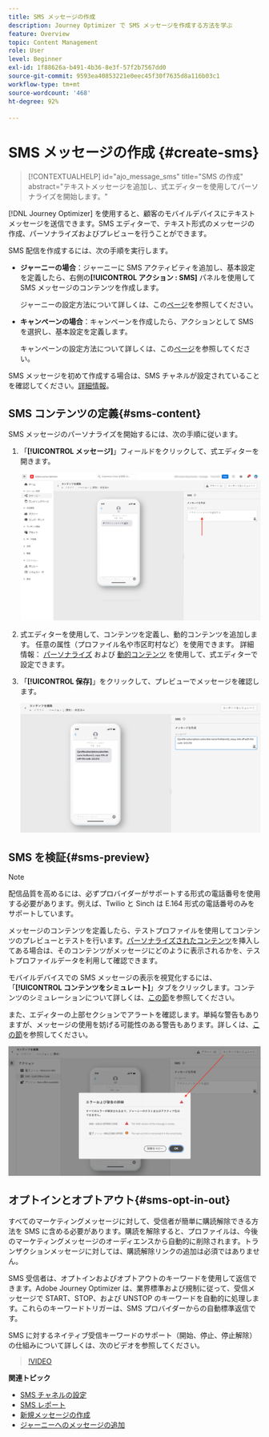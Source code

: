```yaml
---
title: SMS メッセージの作成
description: Journey Optimizer で SMS メッセージを作成する方法を学ぶ
feature: Overview
topic: Content Management
role: User
level: Beginner
exl-id: 1f88626a-b491-4b36-8e3f-57f2b7567dd0
source-git-commit: 9593ea40853221e0eec45f30f7635d8a116b03c1
workflow-type: tm+mt
source-wordcount: '468'
ht-degree: 92%

---
```


# SMS メッセージの作成 {#create-sms}

>[!CONTEXTUALHELP]
>id="ajo_message_sms"
>title="SMS の作成"
>abstract="テキストメッセージを追加し、式エディターを使用してパーソナライズを開始します。"

[!DNL Journey Optimizer] を使用すると、顧客のモバイルデバイスにテキストメッセージを送信できます。SMS エディターで、テキスト形式のメッセージの作成、パーソナライズおよびプレビューを行うことができます。

SMS 配信を作成するには、次の手順を実行します。

* **ジャーニーの場合**：ジャーニーに SMS アクティビティを追加し、基本設定を定義したら、右側の&#x200B;**[!UICONTROL アクション : SMS]** パネルを使用して SMS メッセージのコンテンツを作成します。

   ジャーニーの設定方法について詳しくは、この[ページ](../building-journeys/journey-gs.md)を参照してください。

* **キャンペーンの場合**：キャンペーンを作成したら、アクションとして SMS を選択し、基本設定を定義します。

   キャンペーンの設定方法について詳しくは、この[ページ](../campaigns/create-campaign.md#configure)を参照してください。

SMS メッセージを初めて作成する場合は、SMS チャネルが設定されていることを確認してください。[詳細情報](../configuration/sms-configuration.md)。

## SMS コンテンツの定義{#sms-content}

SMS メッセージのパーソナライズを開始するには、次の手順に従います。

1. 「**[!UICONTROL メッセージ]**」フィールドをクリックして、式エディターを開きます。

   ![](assets/sms-content.png)

1. 式エディターを使用して、コンテンツを定義し、動的コンテンツを追加します。 任意の属性（プロファイル名や市区町村など）を使用できます。 詳細情報： [パーソナライズ](../personalization/personalize.md) および [動的コンテンツ](../personalization/get-started-dynamic-content.md) を使用して、式エディターで設定できます。

1. 「**[!UICONTROL 保存]**」をクリックして、プレビューでメッセージを確認します。

   ![](assets/sms-content-preview.png)

## SMS を検証{#sms-preview}

>[!NOTE]
>
> 配信品質を高めるには、必ずプロバイダーがサポートする形式の電話番号を使用する必要があります。例えば、Twilio と Sinch は E.164 形式の電話番号のみをサポートしています。

メッセージのコンテンツを定義したら、テストプロファイルを使用してコンテンツのプレビューとテストを行います。[パーソナライズされたコンテンツ](../personalization/personalize.md)を挿入してある場合は、そのコンテンツがメッセージにどのように表示されるかを、テストプロファイルデータを利用して確認できます。

モバイルデバイスでの SMS メッセージの表示を視覚化するには、「**[!UICONTROL コンテンツをシミュレート]**」タブをクリックします。コンテンツのシミュレーションについて詳しくは、[この節](../design/preview.md)を参照してください。

また、エディターの上部セクションでアラートを確認します。単純な警告もありますが、メッセージの使用を妨げる可能性のある警告もあります。詳しくは、[この節](alerts.md)を参照してください。

![](assets/sms-alert-button.png)


## オプトインとオプトアウト{#sms-opt-in-out}

すべてのマーケティングメッセージに対して、受信者が簡単に購読解除できる方法を SMS に含める必要があります。購読を解除すると、プロファイルは、今後のマーケティングメッセージのオーディエンスから自動的に削除されます。トランザクションメッセージに対しては、購読解除リンクの追加は必須ではありません。

SMS 受信者は、オプトインおよびオプトアウトのキーワードを使用して返信できます。Adobe Journey Optimizer は、業界標準および規制に従って、受信メッセージで START、STOP、および UNSTOP のキーワードを自動的に処理します。これらのキーワードトリガーは、SMS プロバイダーからの自動標準返信です。

SMS に対するネイティブ受信キーワードのサポート（開始、停止、停止解除）の仕組みについて詳しくは、次のビデオを参照してください。

>[!VIDEO](https://video.tv.adobe.com/v/344026?quality=12)

<!--
## How-to video

Learn how to configure, author, and include SMS messaging into your customer journeys.

>[!VIDEO](https://video.tv.adobe.com/v/344460?quality=12)
-->
**関連トピック**

* [SMS チャネルの設定](../configuration/sms-configuration.md)
* [SMS レポート](../reports/journey-global-report.md#sms-global)
* [新規メッセージの作成](get-started-content.md)
* [ジャーニーへのメッセージの追加](../building-journeys/journeys-message.md)
